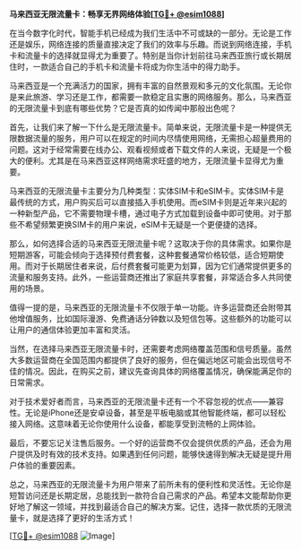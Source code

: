 **马来西亚无限流量卡：畅享无界网络体验[[TG💪+ @esim1088](https://t.me/s/esim1088)]**

在当今数字化时代，智能手机已经成为我们生活中不可或缺的一部分。无论是工作还是娱乐，网络连接的质量直接决定了我们的效率与乐趣。而说到网络连接，手机卡和流量卡的选择就显得尤为重要了。特别是当你计划前往马来西亚旅行或长期居住时，一款适合自己的手机卡和流量卡将成为你生活中的得力助手。

马来西亚是一个充满活力的国家，拥有丰富的自然景观和多元的文化氛围。无论你是来此旅游、学习还是工作，都需要一款稳定且实惠的网络服务。那么，马来西亚的无限流量卡到底有哪些优势？它是否真的如传闻中那般出色呢？

首先，让我们来了解一下什么是无限流量卡。简单来说，无限流量卡是一种提供无限数据流量的服务，用户可以在规定的时间内尽情使用网络，无需担心超量费用的问题。这对于经常需要在线办公、观看视频或者下载文件的人来说，无疑是一个极大的便利。尤其是在马来西亚这样网络需求旺盛的地方，无限流量卡显得尤为重要。

马来西亚的无限流量卡主要分为几种类型：实体SIM卡和eSIM卡。实体SIM卡是最传统的方式，用户购买后可以直接插入手机使用。而eSIM卡则是近年来兴起的一种新型产品，它不需要物理卡槽，通过电子方式加载到设备中即可使用。对于那些不希望频繁更换SIM卡的用户来说，eSIM卡无疑是一个更便捷的选择。

那么，如何选择合适的马来西亚无限流量卡呢？这取决于你的具体需求。如果你是短期游客，可能会倾向于选择预付费套餐，这种套餐通常价格较低，适合短期使用。而对于长期居住者来说，后付费套餐可能更为划算，因为它们通常提供更多的流量和服务支持。此外，一些运营商还推出了家庭共享套餐，非常适合多人共同使用的场景。

值得一提的是，马来西亚的无限流量卡不仅限于单一功能。许多运营商还会附带其他增值服务，比如国际漫游、免费通话分钟数以及短信包等。这些额外的功能可以让用户的通信体验更加丰富和灵活。

当然，在选择马来西亚无限流量卡时，还需要考虑网络覆盖范围和信号质量。虽然大多数运营商在全国范围内都提供了良好的服务，但在偏远地区可能会出现信号不佳的情况。因此，在购买之前，建议先查询具体的网络覆盖情况，确保能满足你的日常需求。

对于技术爱好者而言，马来西亚的无限流量卡还有一个不容忽视的优点——兼容性。无论是iPhone还是安卓设备，甚至是平板电脑或其他智能终端，都可以轻松接入网络。这意味着无论你使用什么设备，都能享受到流畅的上网体验。

最后，不要忘记关注售后服务。一个好的运营商不仅会提供优质的产品，还会为用户提供及时有效的技术支持。如果遇到任何问题，能够快速得到解决无疑是提升用户体验的重要因素。

总之，马来西亚的无限流量卡为用户带来了前所未有的便利性和灵活性。无论你是短暂访问还是长期定居，总能找到一款符合自己需求的产品。希望本文能帮助你更好地了解这一领域，并找到最适合自己的解决方案。记住，选择一款优质的无限流量卡，就是选择了更好的生活方式！

[[TG💪+ @esim1088](https://t.me/s/esim1088) ![Image](https://i.postimg.cc/4NQfJmqS/Snipaste-2025-05-13-00-14-12.png)]